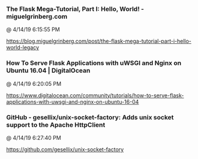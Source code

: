 ﻿

### The Flask Mega-Tutorial, Part I: Hello, World! - miguelgrinberg.com
@ 4/14/19 6:15:55 PM

https://blog.miguelgrinberg.com/post/the-flask-mega-tutorial-part-i-hello-world-legacy



### How To Serve Flask Applications with uWSGI and Nginx on Ubuntu 16.04 | DigitalOcean
@ 4/14/19 6:20:05 PM

https://www.digitalocean.com/community/tutorials/how-to-serve-flask-applications-with-uwsgi-and-nginx-on-ubuntu-16-04



### GitHub - gesellix/unix-socket-factory: Adds unix socket support to the Apache HttpClient
@ 4/14/19 6:27:40 PM

https://github.com/gesellix/unix-socket-factory

